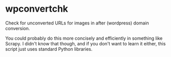 wpconvertchk
============

Check for unconverted URLs for images in after (wordpress) domain conversion.

You could probably do this more concisely and efficiently in something like
Scrapy. I didn't know that though, and if you don't want to learn it either,
this script just uses standard Python libraries.


